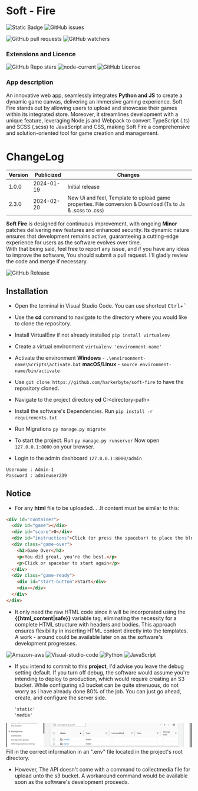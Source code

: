 # Soft - Fire 
![Static Badge](https://img.shields.io/badge/Author-Shade-green?style=for-the-badge&logo=github)
![GitHub issues](https://img.shields.io/github/issues/harkerbyte/safe-fire?style=for-the-badge&logo=git)

![GitHub pull requests](https://img.shields.io/github/issues-pr-raw/harkerbyte/safe-fire?style=for-the-badge&logo=git&color=blue)
![GitHub watchers](https://img.shields.io/github/watchers/harkerbyte/safe-fire?style=for-the-badge&logo=git&logoColor=green)

### Extensions and Licence

![GitHub Repo stars](https://img.shields.io/github/stars/harkerbyte/soft-fire?style=for-the-badge&logo=github)
![node-current](https://img.shields.io/node/v/package?style=for-the-badge&logo=node&logoColor=blue)
![GitHub License](https://img.shields.io/github/license/harkerbyte/soft-fire?style=for-the-badge&logo=github&color=green)


### App description
An innovative web app, seamlessly integrates **Python and JS** to create a dynamic game canvas, delivering an immersive gaming experience. Soft Fire stands out by allowing users to upload and showcase their games within its integrated store. Moreover, it streamlines development with a unique feature, leveraging Node.js and Webpack to convert TypeScript (.ts) and SCSS (.scss) to JavaScript and CSS, making Soft Fire a comprehensive and solution-oriented tool for game creation and management.



# ChangeLog

| Version |  Publicized  |   Changes 
----------|--------------|---------          
|1.0.0    | 2024-01-19   | Initial release 
|2.3.0    | 2024-02-20   | New Ui and feel, Template to upload game properties. File conversion & Download (Ts to Js & .scss to .css)|


**Soft Fire** is designed for continuous improvement, with ongoing **Minor** patches delivering new features and enhanced security. Its dynamic nature ensures that development remains active, guaranteeing a cutting-edge experience for users as the software evolves over time.</br>
With that being said, feel free to report any issue, and if you have any ideas to improve the software, You should submit a pull request. I'll gladly review the code and merge if necessary.

![GitHub Release](https://img.shields.io/github/v/release/harkerbyte/soft-fire?display_name=release&style=for-the-badge&logo=ethereum&color=blue)

## Installation 
  
* Open the terminal in Visual Studio Code. You can use shortcut <kbd>Ctrl</kbd>+<kbd>`</kbd>

* Use the **cd** command to navigate to the directory where you would like to clone the repository.
  
* Install VirtualEnv if not already installed `pip install virtualenv`
* Create a virtual environment  `virtualenv 'environment-name'`
* Activate the environment **Windows** - `.\enviroonment-name\Scripts\activate.bat` **macOS/Linux** - `source environment-name/bin/activate`
   
* Use  `git clone https://github.com/harkerbyte/soft-fire` to have the repository cloned.
* Navigate to the project directory **cd** C:\<directory-path>

* Install the software's Dependencies. Run `pip install -r requirements.txt` 
* Run Migrations `py manage.py migrate`
  
* To start the project. Run `py manage.py runserver` Now open `127.0.0.1:8000` on your browser.

  
* Login to the admin dashboard `127.0.0.1:8000/admin`
```
Username : Admin-1
Password : adminuser239
```

## Notice
* For any **html** file to be uploaded. . .It content must be similar to this:
  
```html
<div id="container">
  <div id="game"></div>
  <div id="score">0</div>
  <div id="instructions">Click (or press the spacebar) to place the block</div>
  <div class="game-over">
    <h2>Game Over</h2>
    <p>You did great, you're the best.</p>
    <p>Click or spacebar to start again</p>
  </div>
  <div class="game-ready">
    <div id="start-button">Start</div>
    <div></div>
  </div>
</div>
```

* It only need the raw HTML code since it will be incorporated using the **{{html_content|safe}}** variable tag, eliminating the necessity for a complete HTML structure with headers and bodies. This approach ensures flexibility in inserting HTML content directly into the templates. 
 A work - around could be available later on as the software's development progresses.

![Amazon-aws](https://img.shields.io/badge/Amazon_AWS-FF9900?style=for-the-badge&logo=amazonaws&logoColor=white)
![Visual-studio-code](https://img.shields.io/badge/VSCode-0078D4?style=for-the-badge&logo=visual%20studio%20code&logoColor=white)
![Python](https://img.shields.io/badge/Python-FFD43B?style=for-the-badge&logo=python&logoColor=blue)
![JavaScript](https://img.shields.io/badge/JavaScript-323330?style=for-the-badge&logo=javascript&logoColor=F7DF1E)

* If you intend to commit to this **project**, I'd advise you leave the debug setting default. If you turn off debug, the software would assume you're intending to deploy to production, which would require creating an S3 bucket. While configuring s3 bucket can be quite strenuous, do not worry as i have already done 80% of the job. You can just go ahead, create, and configure the server side.
```
   'static'
   'media'
```
![S3-Bucket-Objects](.images/soft-fire.png)
Fill in the correct information in an ".env" file located in the project's root directory.

* However, The API doesn't come with a command to collectmedia file for upload unto the s3 bucket. A workaround command would be available soon as the software's development proceeds.